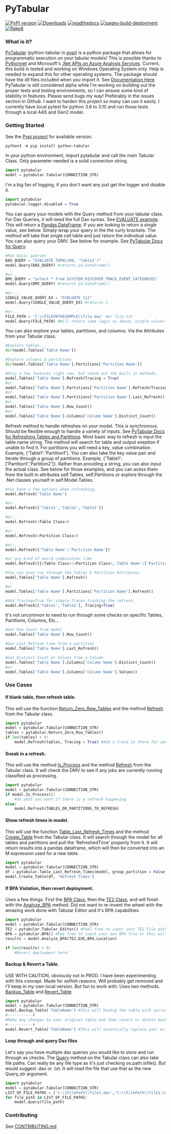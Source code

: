 
# PyTabular
[![PyPI version](https://badge.fury.io/py/python-tabular.svg)](https://badge.fury.io/py/python-tabular)
[![Downloads](https://pepy.tech/badge/python-tabular)](https://pepy.tech/project/python-tabular)
[![readthedocs](https://github.com/Curts0/PyTabular/actions/workflows/readthedocs.yml/badge.svg)](https://github.com/Curts0/PyTabular/actions/workflows/readthedocs.yml)
[![pages-build-deployment](https://github.com/Curts0/PyTabular/actions/workflows/pages/pages-build-deployment/badge.svg)](https://github.com/Curts0/PyTabular/actions/workflows/pages/pages-build-deployment)
[![flake8](https://github.com/Curts0/PyTabular/actions/workflows/flake8.yml/badge.svg?branch=master)](https://github.com/Curts0/PyTabular/actions/workflows/flake8.yml)
### What is it?

[PyTabular](https://github.com/Curts0/PyTabular) (python-tabular in [pypi](https://pypi.org/project/python-tabular/)) is a python package that allows for programmatic execution on your tabular models! This is possible thanks to [Pythonnet](https://pythonnet.github.io/) and Microsoft's [.Net APIs on Azure Analysis Services](https://docs.microsoft.com/en-us/dotnet/api/microsoft.analysisservices?view=analysisservices-dotnet). Current, this build is tested and working on Windows Operating System only. Help is needed to expand this for other operating systems. The package should have the dll files included when you import it. See [Documentation Here](https://curts0.github.io/PyTabular/). PyTabular is still considered alpha while I'm working on building out the proper tests and testing environments, so I can ensure some kind of stability in features. Please send bugs my way! Preferably in the issues section in Github. I want to harden this project so many can use it easily. I currently have local pytest for python 3.6 to 3.10 and run those tests through a local AAS and Gen2 model.

### Getting Started
See the [Pypi project](https://pypi.org/project/python-tabular/) for available version.
```powershell
python3 -m pip install python-tabular
```

In your python environment, import pytabular and call the main Tabular Class. Only parameter needed is a solid connection string.
```python
import pytabular
model = pytabular.Tabular(CONNECTION_STR)
```

I'm a big fan of logging, if you don't want any just get the logger and disable it.
```python
import pytabular
pytabular.logger.disabled = True
```

You can query your models with the Query method from your tabular class. For Dax Queries, it will need the full Dax syntax. See [EVALUATE example](https://dax.guide/st/evaluate/). This will return a [Pandas DataFrame](https://pandas.pydata.org/pandas-docs/stable/reference/api/pandas.DataFrame.html). If you are looking to return a single value, see below. Simply wrap your query in the the curly brackets. The method will take that single cell table and just return the individual value. You can also query your DMV. See below for example. See [PyTabular Docs for Query](https://curts0.github.io/PyTabular/Tabular/#query).
```python
#Run basic queries
DAX_QUERY = "EVALUATE TOPN(100, 'Table1')"
model.Query(DAX_QUERY) #returns pd.DataFrame()

#or...
DMV_QUERY = "select * from $SYSTEM.DISCOVER_TRACE_EVENT_CATEGORIES"
model.Query(DMV_QUERY) #returns pd.DataFrame()

#or...
SINGLE_VALUE_QUERY_EX = "EVALUATE {1}"
model.Query(SINGLE_VALUE_QUERY_EX) #returns 1

#or...
FILE_PATH = 'C:\\FILEPATHEXAMPLE\\file.dax' #or file.txt
model.Query(FILE_PATH) #Will return same logic as above, single values if possible else will return pd.DataFrame()
```

You can also explore your tables, partitions, and columns. Via the Attributes from your Tabular class.
```python
#Explore tables...
dir(model.Tables['Table Name'])

#Explore columns & partitions
dir(model.Tables['Table Name'].Partitions['Partition Name'])

#Only a few features right now, but check out the built in methods.
model.Tables['Table Name'].Refresh(Tracing = True)
#or
model.Tables['Table Name'].Partitions['Partition Name'].Refresh(Tracing = True)
#or
model.Tables['Table Name'].Partitions['Partition Name'].Last_Refresh()
#or
model.Tables['Table Name'].Row_Count()
#or
model.Tables['Table Name'].Columns['Column Name'].Distinct_Count()
```

Refresh method to handle refreshes on your model. This is synchronous. Should be flexible enough to handle a variety of inputs. See [PyTabular Docs for Refreshing Tables and Partitions](https://curts0.github.io/PyTabular/Tabular/#refresh). Most basic way to refresh is input the table name string. The method will search for table and output exeption if unable to find it. For partitions you will need a key, value combination. Example, {'Table1':'Partition1'}. You can also take the key value pair and iterate through a group of partitions. Example, {'Table1':['Partition1','Partition2']}. Rather than providing a string, you can also input the actual class. See below for those examples, and you can acess them from the built in attributes self.Tables, self.Partitions or explore through the .Net classes yourself in self.Model.Tables.
```python
#You have a few options when refreshing. 
model.Refresh('Table Name')

#or...
model.Refresh(['Table1','Table2','Table3'])

#or...
model.Refresh(<Table Class>)

#or...
model.Refresh(<Partition Class>)

#or...
model.Refresh({'Table Name':'Partition Name'})

#or any kind of weird combination like
model.Refresh([{<Table Class>:<Partition Class>,'Table Name':['Partition1','Partition2']},'Table Name','Table Name2'])

#You can even run through the Tables & Partition Attributes
model.Tables['Table Name'].Refresh()

#or
model.Tables['Table Name'].Partitions['Partition Name'].Refresh()

#Add Tracing=True for simple Traces tracking the refresh.
model.Refresh(['Table1','Table2'], Tracing=True)
```

It's not uncommon to need to run through some checks on specific Tables, Partitions, Columns, Etc...
```python
#Get Row Count from model
model.Tables['Table Name'].Row_Count()

#Get Last Refresh time from a partition
model.Tables['Table Name'].Last_Refresh()

#Get Distinct Count or Values from a Column
model.Tables['Table Name'].Columns['Column Name'].Distinct_Count()
#or
model.Tables['Table Name'].Columns['Column Name'].Values()
```


### Use Cases

#### If blank table, then refresh table.
This will use the function [Return_Zero_Row_Tables](https://curts0.github.io/PyTabular/Examples/#return_zero_row_tables) and the method [Refresh](https://curts0.github.io/PyTabular/Tabular/#refresh) from the Tabular class.
```python
import pytabular
model = pytabular.Tabular(CONNECTION_STR)
tables = pytabular.Return_Zero_Row_Tables()
if len(tables) > 0:
    model.Refresh(tables, Tracing = True) #Add a trace in there for some fun.
```

#### Sneak in a refresh.
This will use the method [Is_Process](https://curts0.github.io/PyTabular/Tabular/#is_process) and the method [Refresh](https://curts0.github.io/PyTabular/Tabular/#refresh) from the Tabular class. It will check the DMV to see if any jobs are currently running classified as processing.
```python
import pytabular
model = pytabular.Tabular(CONNECTION_STR)
if model.Is_Process():
    #do what you want if there is a refresh happening
else:
    model.Refresh(TABLES_OR_PARTITIONS_TO_REFRESH)
```

#### Show refresh times in model.
This will use the function [Table_Last_Refresh_Times](https://curts0.github.io/PyTabular/Examples/#table_last_refresh_times) and the method [Create_Table](https://curts0.github.io/PyTabular/Tabular/#create_table) from the Tabular class. It will search through the model for all tables and partitions and pull the 'RefreshedTime' property from it. It will return results into a pandas dataframe, which will then be converted into an M expression used for a new table.
```python
import pytabular
model = pytabular.Tabular(CONNECTION_STR)
df = pytabular.Table_Last_Refresh_Times(model, group_partition = False)
model.Create_Table(df, 'Refresh Times')
```


#### If BPA Violation, then revert deployment.
Uses a few things. First the [BPA Class](https://curts0.github.io/PyTabular/Best%20Practice%20Analyzer/#bpa), then the [TE2 Class](https://curts0.github.io/PyTabular/Tabular%20Editor%202/), and will finish with the [Analyze_BPA](https://curts0.github.io/PyTabular/Tabular/#analyze_bpa) method. Did not want to re-invent the wheel with the amazing work done with Tabular Editor and it's BPA capabilities.
```python
import pytabular
model = pytabular.Tabular(CONNECTION_STR)
TE2 = pytabular.Tabular_Editor() #Feel free to input your TE2 File path or this will download for you.
BPA = pytabular.BPA() #Fee free to input your own BPA file or this will download for you from: https://raw.githubusercontent.com/microsoft/Analysis-Services/master/BestPracticeRules/BPARules.json
results = model.Analyze_BPA(TE2.EXE,BPA.Location)

if len(results) > 0:
    #Revert deployment here!
```

#### Backup & Revert a Table.
USE WITH CAUTION, obviously not in PROD. I have been experimenting with this concept. Made for selfish reasons. Will probably get removed and I'll keep in my own local version. But fun to work with. Uses two methods. [Backup_Table](https://curts0.github.io/PyTabular/Tabular/#backup_table) and [Revert_Table](https://curts0.github.io/PyTabular/Tabular/#revert_table)

```python
import pytabular
model = pytabular.Tabular(CONNECTION_STR)
model.Backup_Table('TableName') #This will backup the table with surround items (columns,measures,relationships,roles,hierarchies,etc.) and will add a suffix of '_backup'
#-----------#
#Make any changes to your original table and then revert or delete backup as necessary
#-----------#
model.Revert_Table('TableName') #This will essentially replace your original with _backup
```

#### Loop through and query Dax files
Let's say you have multiple dax queries you would like to store and run through as checks. The [Query](https://curts0.github.io/PyTabular/Tabular/#query) method on the Tabular class can also take file paths. Can really be any file type as it's just checking os.path.isfile(). But would suggest .dax or .txt. It will read the file that use that as the new Query_str argument.
```python
import pytabular
model = pytabular.Tabular(CONNECTION_STR)
LIST_OF_FILE_PATHS = ['C:\\FilePath\\file1.dax','C:\\FilePath\\file1.txt','C:\\FilePath\\file2.dax','C:\\FilePath\\file2.txt']
for file_path in LIST_OF_FILE_PATHS:
    model.Query(file_path)
```

### Contributing
See [CONTRIBUTING.md](CONTRIBUTING.md)
